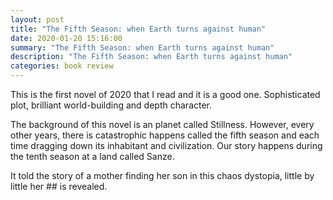 ```yaml
---
layout: post
title: "The Fifth Season: when Earth turns against human"
date: 2020-01-20 15:16:00
summary: "The Fifth Season: when Earth turns against human"
description: "The Fifth Season: when Earth turns against human"
categories: book review
---
```


This is the first novel of 2020 that I read and it is a good one.
Sophisticated plot, brilliant world-building and depth character.

The background of this novel is an planet called Stillness.
However, every other years, there is catastrophic happens called the fifth season and each time dragging down its inhabitant and civilization. Our story happens during the tenth season at a land called Sanze.

It told the story of a mother finding her son in this chaos dystopia, little by little her ## is revealed.
